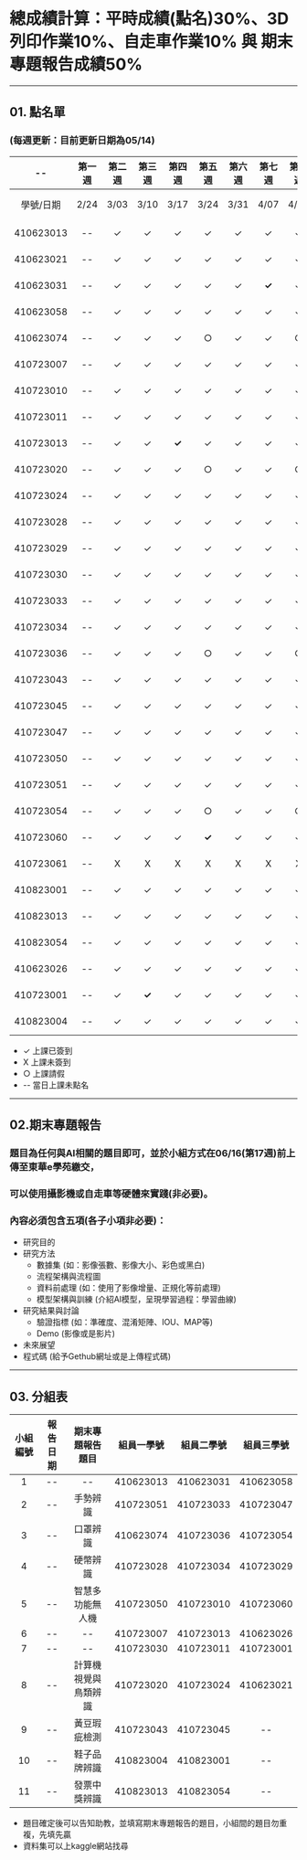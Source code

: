 # 總成績計算：平時成績(點名)30%、3D列印作業10%、自走車作業10% 與 期末專題報告成績50%
-----
## 01. 點名單
### (每週更新：目前更新日期為**05/14**)

| -- | 第一週 | 第二週 | 第三週 | 第四週 | 第五週 | 第六週 | 第七週 | 第八週 | 第九週 | 第十週 | 第十一週 | 第十二週 | 第十三週 | 第十四週 | 第十五週 | 第十六週 | 第十七週 | -- | 
| :----: | :----: | :----: | :----: | :----: | :----: | :----: | :----: | :----: | :----: | :----: | :----: | :----: | :----: | :----: | :----: | :----: | :----: | :----: | 
| 學號/日期 | 2/24 | 3/03 | 3/10 | 3/17 | 3/24 | 3/31 | 4/07 | 4/14 | 4/21 | 4/28 | 5/05 | 5/12 | 5/19 | 5/26 | 6/02 | 6/09 | 6/16	| 總計 | 
| 410623013	| --	| ✓	| ✓ | ✓ | ✓ | ✓ | ✓ | ✓ | ✓ | ✓ | ✓ | ✓ | -- | -- | -- | -- | -- | -- |														
| 410623021	| --	| ✓	| ✓ | ✓ | ✓ | ✓ | ✓ | ✓ | ✓ | ✓ | ✓ | ✓ | -- | -- | -- | -- | -- | -- |															
| 410623031	| --	| ✓	| ✓ | ✓ | ✓ | ✓ | **✓** | ✓ | ✓ | ✓ | ✓ | X | -- | -- | -- | -- | -- | -- |	
| 410623058	| --	| ✓	| ✓ | ✓ | ✓ | ✓ | ✓ | ✓ | ✓ | ✓ | ✓ | ✓ | -- | -- | -- | -- | -- | -- |	
| 410623074	| --	| ✓	| ✓ | ✓ | ○ | ✓ | ✓ | ○ | ✓ | ✓ | ✓ | ✓ | -- | -- | -- | -- | -- | -- |	
| 410723007	| --	| ✓	| ✓ | ✓ | ✓ | ✓ | ✓ | ✓ | ✓ | ✓ | ✓ | ✓ | -- | -- | -- | -- | -- | -- |	
| 410723010	| --	| ✓	| ✓ | ✓ | ✓ | ✓ | ✓ | ✓ | ✓ | ✓ | ✓ | ✓ | -- | -- | -- | -- | -- | -- |	
| 410723011	| --	| ✓	| ✓ | ✓ | ✓ | ✓ | ✓ | ✓ | ✓ | ✓ | ✓ | ✓ | -- | -- | -- | -- | -- | -- |	
| 410723013	| --	| ✓	| ✓ | **✓** | ✓ | ✓ | ✓ | ✓ | ✓ | ✓ | ✓ | ✓ | -- | -- | -- | -- | -- | -- |	
| 410723020	| --	| ✓	| ✓ | ✓ | ○ | ✓ | ✓ | ○ | ✓ | ✓ | ✓ | X | -- | -- | -- | -- | -- | -- |	
| 410723024	| --	| ✓	| ✓ | ✓ | ✓ | ✓ | ✓ | ✓ | ✓ | ✓ | X | ✓ | -- | -- | -- | -- | -- | -- |	
| 410723028	| --	| ✓	| ✓ | ✓ | ✓ | ✓ | ✓ | ✓ | ✓ | ✓ | ✓ | ✓ | -- | -- | -- | -- | -- | -- |	
| 410723029	| --	| ✓	| ✓ | ✓ | ✓ | ✓ | ✓ | ✓ | ✓ | ✓ | ✓ | ✓ | -- | -- | -- | -- | -- | -- |	
| 410723030	| --	| ✓	| ✓ | ✓ | ✓ | ✓ | ✓ | ✓ | ✓ | ✓ | ✓ | ✓ | -- | -- | -- | -- | -- | -- |	
| 410723033	| --	| ✓	| ✓ | ✓ | ✓ | ✓ | ✓ | ✓ | ✓ | ✓ | ✓ | ✓ | -- | -- | -- | -- | -- | -- |	
| 410723034	| --	| ✓	| ✓ | ✓ | ✓ | ✓ | ✓ | ✓ | ✓ | ✓ | ✓ | ✓ | -- | -- | -- | -- | -- | -- |	
| 410723036	| --	| ✓	| ✓ | ✓ | ○ | ✓ | ✓ | ○ | ✓ | ✓ | ✓ | ✓ | -- | -- | -- | -- | -- | -- |	
| 410723043	| --	| ✓	| ✓ | ✓ | ✓ | ✓ | ✓ | ✓ | ✓ | ✓ | ✓ | ✓ | -- | -- | -- | -- | -- | -- |	
| 410723045	| --	| ✓	| ✓ | ✓ | ✓ | ✓ | ✓ | ✓ | ✓ | ✓ | ✓ | ✓ | -- | -- | -- | -- | -- | -- |	
| 410723047	| --	| ✓	| ✓ | ✓ | ✓ | ✓ | ✓ | ✓ | ✓ | ✓ | ✓ | ✓ | -- | -- | -- | -- | -- | -- |	
| 410723050	| --	| ✓	| ✓ | ✓ | ✓ | ✓ | ✓ | ✓ | ✓ | ✓ | ✓ | ✓ | -- | -- | -- | -- | -- | -- |	
| 410723051	| --	| ✓	| ✓ | ✓ | ✓ | ✓ | ✓ | ✓ | ✓ | ✓ | ✓ | ✓ | -- | -- | -- | -- | -- | -- |	
| 410723054	| --	| ✓	| ✓ | ✓ | ○ | ✓ | ✓ | ○ | ✓ | ✓ | ✓ | ✓ | -- | -- | -- | -- | -- | -- |	
| 410723060	| --	| ✓	| ✓ | ✓ | **✓** | ✓ | ✓ | ✓ | ✓ | ✓ | ✓ | ✓ | -- | -- | -- | -- | -- | -- |	
| 410723061	| --	| X	| X | X | X | X | X | X | X | X | X | X | -- | -- | -- | -- | -- | -- |	
| 410823001	| --	| ✓	| ✓ | ✓ | ✓ | ✓ | ✓ | ✓ | ✓ | ✓ | ✓ | ✓ | -- | -- | -- | -- | -- | -- |															
| 410823013	| --	| ✓	| ✓ | ✓ | ✓ | ✓ | ✓ | ✓ | ✓ | ✓ | ✓ | ✓ | -- | -- | -- | -- | -- | -- |															
| 410823054	| --	| ✓	| ✓ | ✓ | ✓ | ✓ | ✓ | ✓ | ✓ | ✓ | ✓ | ✓ | -- | -- | -- | -- | -- | -- |															
| 410623026	| --	| ✓	| ✓ | ✓ | ✓ | ✓ | ✓ | ✓ | ✓ | ✓ | ✓ | ✓ | -- | -- | -- | -- | -- | -- |															
| 410723001	| --	| ✓	| **✓** | ✓ | ✓ | ✓ | ✓ | ✓ | ✓ | ✓ | ✓ | ✓ | -- | -- | -- | -- | -- | -- |															
| 410823004	| --	| ✓	| ✓ | ✓ | ✓ | ✓ | ✓ | ✓ | ✓ | ✓ | ✓ | ✓ | -- | -- | -- | -- | -- | -- |	

* ✓ 上課已簽到
* X 上課未簽到
* ○ 上課請假
* -- 當日上課未點名
-----

## 02.期末專題報告
### 題目為任何與AI相關的題目即可，並於小組方式在06/16(第17週)前上傳至東華e學苑繳交，
### 可以使用攝影機或自走車等硬體來實踐(非必要)。
### 內容必須包含五項(各子小項非必要)：
* 研究目的
* 研究方法
  - 數據集 (如：影像張數、影像大小、彩色或黑白)
  - 流程架構與流程圖
  - 資料前處理 (如：使用了影像增量、正規化等前處理)
  - 模型架構與訓練 (介紹AI模型，呈現學習過程：學習曲線)
* 研究結果與討論
  - 驗證指標 (如：準確度、混淆矩陣、IOU、MAP等)
  - Demo (影像或是影片)
* 未來展望
* 程式碼 (給予Gethub網址或是上傳程式碼)

-----

## 03. 分組表
| 小組編號 | 報告日期 | 期末專題報告題目 | 組員一學號 | 組員二學號 | 組員三學號 | 
| :----: | :----: | :----: | :----: | :----: | :----: | 
| 1 | -- | -- | 410623013 | 410623031 | 410623058 |
| 2 | -- | 手勢辨識 | 410723051 | 410723033 | 410723047 |
| 3 | -- | 口罩辨識 | 410623074 | 410723036 | 410723054 |
| 4 | -- | 硬幣辨識 | 410723028 | 410723034 | 410723029 |
| 5 | -- | 智慧多功能無人機 | 410723050 | 410723010 | 410723060 |
| 6 | -- | -- | 410723007 | 410723013 | 410623026 |
| 7 | -- | -- | 410723030 | 410723011 | 410723001 |
| 8 | -- | 計算機視覺與鳥類辨識 | 410723020 | 410723024 | 410623021 |
| 9 | -- | 黃豆瑕疵檢測 | 410723043 | 410723045 | -- |
| 10 | -- | 鞋子品牌辨識 | 410823004 | 410823001 | -- |
| 11 | -- | 發票中獎辨識 | 410823013 | 410823054 | -- |

* 題目確定後可以告知助教，並填寫期末專題報告的題目，小組間的題目勿重複，先填先贏
* 資料集可以上kaggle網站找尋

